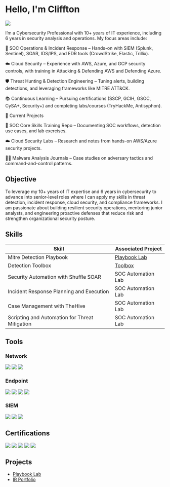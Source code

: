 # Hello, I'm Cliffton 
<a href="https://linkedin.com"><img src="https://img.shields.io/badge/-LinkedIn-0072b1?&style=for-the-badge&logo=linkedin&logoColor=white" /></a>

I’m a Cybersecurity Professional with 10+ years of IT experience, including 6 years in security analysis and operations. My focus areas include:

🔐 SOC Operations & Incident Response – Hands-on with SIEM (Splunk, Sentinel), SOAR, IDS/IPS, and EDR tools (CrowdStrike, Elastic, Trillix).

☁️ Cloud Security – Experience with AWS, Azure, and GCP security controls, with training in Attacking & Defending AWS and Defending Azure.

🛡️ Threat Hunting & Detection Engineering – Tuning alerts, building detections, and leveraging frameworks like MITRE ATT&CK.

📚 Continuous Learning – Pursuing certifications (SSCP, GCIH, GSOC, CySA+, Security+) and completing labs/courses (TryHackMe, Antisyphon).

🔭 Current Projects

🚨 SOC Core Skills Training Repo – Documenting SOC workflows, detection use cases, and lab exercises.

☁️ Cloud Security Labs – Research and notes from hands-on AWS/Azure security projects.

🧑‍💻 Malware Analysis Journals – Case studies on adversary tactics and command-and-control patterns.

## Objective
To leverage my 10+ years of IT expertise and 6 years in cybersecurity to advance into senior-level roles where I can apply my skills in threat detection, incident response, cloud security, and compliance frameworks. I am passionate about building resilient security operations, mentoring junior analysts, and engineering proactive defenses that reduce risk and strengthen organizational security posture.

## Skills

| Skill                                         | Associated Project         |
|-----------------------------------------------|----------------------------|
| Mitre Detection Playbook         | <a href="https://github.com/cbelche4-proj/MITRE-Detection-Playbook">Playbook Lab</a>|
| Detection Toolbox | <a href=https://https://github.com/cbelche4-proj/Detection-Toolbox>Toolbox</a>|
| Security Automation with Shuffle SOAR         | SOC Automation Lab|
| Incident Response Planning and Execution      | SOC Automation Lab|
| Case Management with TheHive                  | SOC Automation Lab|
| Scripting and Automation for Threat Mitigation | SOC Automation Lab|

## Tools

### Network
<div>
    <img src="https://img.shields.io/badge/-Wireshark-1679A7?&style=for-the-badge&logo=Wireshark&logoColor=white" />
    <img src="https://img.shields.io/badge/-Suricata-EF3B2D?&style=for-the-badge&logo=Suricata&logoColor=white" />
    <img src="https://img.shields.io/badge/-Zeek-777BB4?&style=for-the-badge&logo=Zeek&logoColor=white" />
</div>

### Endpoint
<div>
  <img src="https://img.shields.io/badge/-CrowdStrike-E30613?&style=for-the-badge&logo=CrowdStrike&logoColor=white" />
<img src="https://img.shields.io/badge/-SentinelOne-372463?&style=for-the-badge&logo=SentinelOne&logoColor=white" />  
  <img src="https://img.shields.io/badge/-Microsoft_Defender_for_Endpoint-00A4EF?&style=for-the-badge&logo=Microsoft&logoColor=white" />
    <img src="https://img.shields.io/badge/-Velociraptor-4B275F?&style=for-the-badge&logo=Velociraptor&logoColor=white" />
</div>

### SIEM
<div>
    <img src="https://img.shields.io/badge/-Microsoft_Sentinel-0078D4?&style=for-the-badge&logo=Microsoft&logoColor=white" />
    <img src="https://img.shields.io/badge/-Splunk-000000?&style=for-the-badge&logo=Splunk&logoColor=white" />
    <img src="https://img.shields.io/badge/-Elastic-005571?&style=for-the-badge&logo=Elastic&logoColor=white" />
</div>

## Certifications
<div>
  <img src="https://img.shields.io/badge/-SSCP-2E8B57?&style=for-the-badge&logo=(ISC2)&logoColor=white" />
<img src="https://img.shields.io/badge/-Security%2B-FF0000?&style=for-the-badge&logo=CompTIA&logoColor=white" />
<img src="https://img.shields.io/badge/-GSOC-1E90FF?&style=for-the-badge&logo=GIAC&logoColor=white" />
<img src="https://img.shields.io/badge/-CySA%2B-006699?&style=for-the-badge&logo=CompTIA&logoColor=white" />
<img src="https://img.shields.io/badge/-CEH-000000?&style=for-the-badge&logo=EC-Council&logoColor=white" />
</div>

## Projects
- <a href="https://github.com/cbelche4-proj/MITRE-Detection-Playbook">Playbook Lab</a>
- <a href=https://github.com/cbelche4-proj/Incident-Response-Portfolio>IR Portfolio</a>



